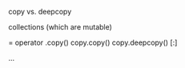 copy vs. deepcopy

collections (which are mutable)

= operator
.copy()
copy.copy()
copy.deepcopy()
[:]

...
